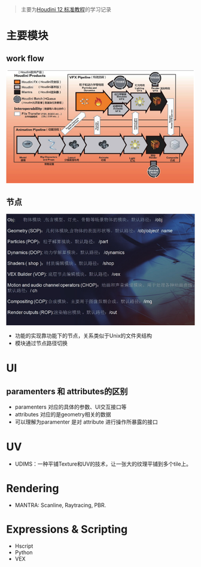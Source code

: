 
> 主要为[Houdini 12 标准教程](https://www.zhihu.com/pub/book/119589701)的学习记录

# 主要模块
## work flow

<div align="center">

![模块][Modules]

</div>

## 节点

<div align="center">

![模块][Nodes]

</div>

- 功能的实现靠功能下的节点，关系类似于Unix的文件夹结构
- 模块通过节点路径切换

# UI
## paramenters 和 attributes的区别
- paramenters 对应的具体的参数、UI交互接口等
- attributes 对应的是geometry相关的数据
- 可以理解为paramenter 是对 attribute 进行操作所暴露的接口

# UV
- UDIMS：一种平铺Texture和UV的技术，让一张大的纹理平铺到多个tile上。

# Rendering
- MANTRA: Scanline, Raytracing, PBR.

# Expressions & Scripting
- Hscript
- Python
- VEX

[Modules]: ./HoudiniModules.jpg
[Nodes]: ./HoudiniNodes.jpg